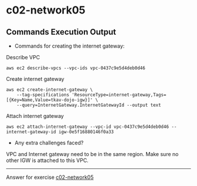 # c02-network05

## Commands Execution Output

- Commands for creating the internet gateway:

Describe VPC

```
aws ec2 describe-vpcs --vpc-ids vpc-0437c9e5d4deb0d46
```

Create internet gateway

```
aws ec2 create-internet-gateway \
    --tag-specifications 'ResourceType=internet-gateway,Tags=[{Key=Name,Value=tkav-dojo-igw}]' \
    --query=InternetGateway.InternetGatewayId --output text
```

Attach internet gateway

```
aws ec2 attach-internet-gateway --vpc-id vpc-0437c9e5d4deb0d46 --internet-gateway-id igw-0e5f16880146f0a33
```


- Any extra challenges faced?

VPC and Internet gateway need to be in the same region. Make sure no other IGW is attached to this VPC.

<!-- Don't change anything below this point-->
***
Answer for exercise [c02-network05](https://github.com/devopsacademyau/academy/blob/893381c6f0b69434d9e8597d3d4b1c17f9bc1371/classes/02class/exercises/c02-network05/README.md)